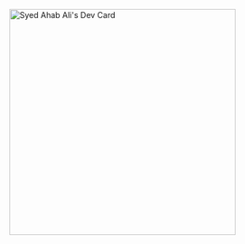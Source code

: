 <a href="https://app.daily.dev/AhabAli"><img src="https://api.daily.dev/devcards/6621e3e9607349b48839a3154e5ff1e4.png?r=8e7" width="400" alt="Syed Ahab Ali's Dev Card"/></a>
